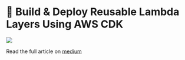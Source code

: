 # 🍰 Build & Deploy Reusable Lambda Layers Using AWS CDK

![](https://cdn-images-1.medium.com/max/1600/1*zUm855rKAp3ADtI3Mu-1UQ.png)

Read the full article on [medium](https://mithundotdas.medium.com/build-deploy-reusable-lambda-layers-using-aws-cdk-dd1fd47454c3)

